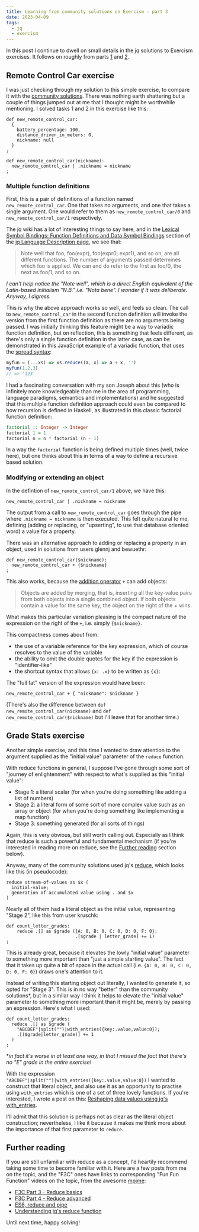 ```yaml
---
title: Learning from community solutions on Exercism - part 3
date: 2023-04-09
tags:
  - jq
  - exercism
---
```

In this post I continue to dwell on small details in the jq solutions to Exercism exercises. It follows on roughly from parts [1](/blog/posts/2023/03/29/learning-from-community-solutions-on-exercism-part-1/) and [2](/blog/posts/2023/04/02/learning-from-community-solutions-on-exercism-part-2/). 

<a name="remote-control-car"></a>
## Remote Control Car exercise

I was just checking through my solution to this simple exercise, to compare it with the [community solutions](https://exercism.org/tracks/jq/exercises/remote-control-car/solutions). There was nothing earth shattering but a couple of things jumped out at me that I thought might be worthwhile mentioning. I solved tasks 1 and 2 in this exercise like this:

```jq
def new_remote_control_car:
  {
    battery_percentage: 100,
    distance_driven_in_meters: 0,
    nickname: null
  }
;

def new_remote_control_car(nickname):
  new_remote_control_car | .nickname = nickname
;
```

### Multiple function definitions

First, this is a pair of definitions of a function named `new_remote_control_car`. One that takes no arguments, and one that takes a single argument. One would refer to them as `new_remote_control_car/0` and `new_remote_control_car/1` respectively. 

The jq wiki has a lot of interesting things to say here, and in the [Lexical Symbol Bindings: Function Definitions and Data Symbol Bindings](https://github.com/stedolan/jq/wiki/jq-Language-Description#Lexical-Symbol-Bindings-Function-Definitions-and-Data-Symbol-Bindings) section of the [jq Language Description page](https://github.com/stedolan/jq/wiki/jq-Language-Description), we see that:

> Note well that foo, foo(expr), foo(expr0; expr1), and so on, are all different functions. The number of arguments passed determines which foo is applied. We can and do refer to the first as foo/0, the next as foo/1, and so on.

_I can't help notice the "Note well", which is a direct English equivalent of the Latin-based initialism "N.B." i.e. "Nota bene". I wonder if it was deliberate. Anyway, I digress._

This is why the above approach works so well, and feels so clean. The call to `new_remote_control_car` in the second function definition will invoke the version from the first function definition as there are no arguments being passed. I was initially thinking this feature might be a way to variadic function definition, but on reflection, this is something that feels different, as there's only a single function definition in the latter case, as can be demonstrated in this JavaScript example of a variadic function, that uses the [spread syntax](https://developer.mozilla.org/en-US/docs/Web/JavaScript/Reference/Operators/Spread_syntax):

```javascript
myfun = (...xs) => xs.reduce((a, x) => a + x, '')
myfun(1,2,3)
// => '123'
```

I had a fascinating conversation with my son Joseph about this (who is infinitely more knowledgeable than me in the area of programming, language paradigms, semantics and implementations) and he suggested that this multiple function definition approach could even be compared to how recursion is defined in Haskell, as illustrated in this classic factorial function definition:

```haskell
factorial :: Integer -> Integer
factorial 1 = 1
factorial n = n * factorial (n - 1)
```

In a way the `factorial` function is being defined multiple times (well, twice here), but one thinks about this in terms of a way to define a recursive based solution.

### Modifying or extending an object

In the defintion of `new_remote_control_car/1` above, we have this:

```jq
new_remote_control_car | .nickname = nickname
```

The output from a call to `new_remote_control_car` goes through the pipe where `.nickname = nickname` is then executed. This felt quite natural to me, defining (adding or replacing, or "upserting", to use that database oriented word) a value for a property. 

There was an alternative approach to adding or replacing a property in an object, used in solutions from users glennj and bewuethr:

```jq
def new_remote_control_car($nickname):
  new_remote_control_car + {$nickname}
;
```

This also works, because the [addition operator](https://stedolan.github.io/jq/manual/#Addition:+) `+` can add objects:

> Objects are added by merging, that is, inserting all the key-value pairs from both objects into a single combined object. If both objects contain a value for the same key, the object on the right of the + wins.

What makes this particular variation pleasing is the compact nature of the expression on the right of the `+`, i.e. simply `{$nickname}`. 

This compactness comes about from:

- the use of a variable reference for the key expression, which of course resolves to the value of the variable
- the ability to omit the double quotes for the key if the expression is "identifier-like"
- the shortcut syntax that allows `{x: .x}` to be written as `{x}`:

The "full fat" version of the expression would have been:

```jq
new_remote_control_car + { "nickname": $nickname }
```

(There's also the difference between `def new_remote_control_car(nickname)` and `def new_remote_control_car($nickname)` but I'll leave that for another time.)

## Grade Stats exercise

Another simple exercise, and this time I wanted to draw attention to the argument supplied as the "initial value" parameter of the `reduce` function. 

With reduce functions in general, I suppose I've gone through some sort of "journey of enlightenment" with respect to what's supplied as this "initial value":

- Stage 1: a literal scalar (for when you're doing something like adding a list of numbers)
- Stage 2: a literal form of some sort of more complex value such as an array or object (for when you're doing something like implementing a map function)
- Stage 3: something generated (for all sorts of things)

Again, this is very obvious, but still worth calling out. Especially as I think that reduce is such a powerful and fundamental mechanism (if you're interested in reading more on reduce, see the [Further reading](#further-reading) section below).

Anyway, many of the community solutions used jq's [reduce](https://stedolan.github.io/jq/manual/#Reduce), which looks like this (in pseudocode):

```jq
reduce stream-of-values as $x (
  initial-value; 
  generation of accumulated value using . and $x
)
```

Nearly all of them had a literal object as the initial value, representing "Stage 2", like this from user kruschk:

```jq
def count_letter_grades:
    reduce .[] as $grade ({A: 0, B: 0, C: 0, D: 0, F: 0};
                          .[$grade | letter_grade] += 1)
;
```

This is already great, because it elevates the lowly "initial value" parameter to something more important than "just a simple starting value". The fact that it takes up quite a bit of space in the actual call (i.e. `{A: 0, B: 0, C: 0, D: 0, F: 0}`) draws one's attention to it. 

Instead of writing this starting object out literally, I wanted to generate it, so opted for "Stage 3". This is in no way "better" than the community solutions\*, but in a similar way I think it helps to elevate the "initial value" parameter to something more important than it might be, merely by passing an expression. Here's what I used:

```jq
def count_letter_grades:
  reduce .[] as $grade (
    "ABCDEF"|split("")|with_entries({key:.value,value:0});
    .[($grade|letter_grade)] += 1
  )
;
```

\*_in fact it's worse in at least one way, in that I missed the fact that there's no "E" grade in the entire exercise!_

With the expression `"ABCDEF"|split("")|with_entries({key:.value,value:0})` I wanted to construct that literal object, and also use it as an opportunity to practise using `with_entries` which is one of a set of three lovely functions. If you're interested, I wrote a post on this: [Reshaping data values using jq's with_entries](/blog/posts/2022/05/30/reshaping-data-values-using-jq's-with_entries/). 

I'll admit that this solution is perhaps not as clear as the literal object construction; nevertheless, I like it because it makes me think more about the importance of that first parameter to `reduce`. 

<a name="further-reading"></a>
## Further reading

If you are still unfamiliar with reduce as a concept, I'd heartily recommend taking some time to become familiar with it. Here are a few posts from me on the topic, and the "F3C" ones have links to corresponding "Fun Fun Function" videos on the topic, from the awesome [mpjme](https://twitter.com/mpjme):

- [F3C Part 3 - Reduce basics](/blog/posts/2016/10/02/f3c-part-3-reduce-basics/)
- [F3C Part 4 - Reduce advanced](blog/posts/2016/10/02/f3c-part-4-reduce-advanced/)
- [ES6, reduce and pipe](/blog/posts/2019/04/08/es6-reduce-and-pipe/)
- [Understanding jq's reduce function](/blog/posts/2022/03/25/understanding-jq's-reduce-function/)

Until next time, happy solving!
